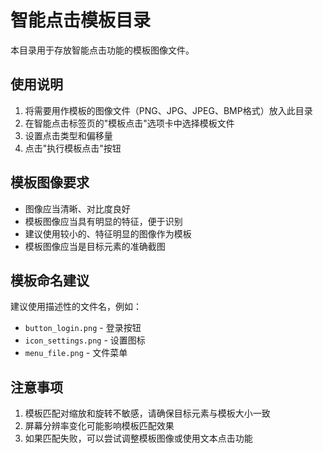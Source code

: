 # 智能点击模板目录

本目录用于存放智能点击功能的模板图像文件。

## 使用说明

1. 将需要用作模板的图像文件（PNG、JPG、JPEG、BMP格式）放入此目录
2. 在智能点击标签页的"模板点击"选项卡中选择模板文件
3. 设置点击类型和偏移量
4. 点击"执行模板点击"按钮

## 模板图像要求

- 图像应当清晰、对比度良好
- 模板图像应当具有明显的特征，便于识别
- 建议使用较小的、特征明显的图像作为模板
- 模板图像应当是目标元素的准确截图

## 模板命名建议

建议使用描述性的文件名，例如：
- `button_login.png` - 登录按钮
- `icon_settings.png` - 设置图标
- `menu_file.png` - 文件菜单

## 注意事项

1. 模板匹配对缩放和旋转不敏感，请确保目标元素与模板大小一致
2. 屏幕分辨率变化可能影响模板匹配效果
3. 如果匹配失败，可以尝试调整模板图像或使用文本点击功能 